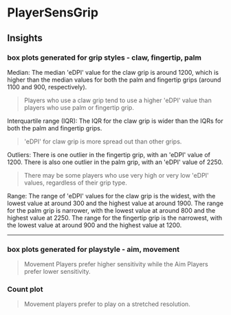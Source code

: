 # PlayerSensGrip

## Insights

### box plots generated for grip styles - claw, fingertip, palm

Median: The median 'eDPI' value for the claw grip is around 1200, which is higher than the median values for both the palm and fingertip grips (around 1100 and 900, respectively). 
> Players who use a claw grip tend to use a higher 'eDPI' value than players who use palm or fingertip grip.

Interquartile range (IQR): The IQR for the claw grip is wider than the IQRs for both the palm and fingertip grips. 
> 'eDPI' for claw grip is more spread out than other grips.

Outliers: There is one outlier in the fingertip grip, with an 'eDPI' value of 1200. There is also one outlier in the palm grip, with an 'eDPI' value of 2250.
> There may be some players who use very high or very low 'eDPI' values, regardless of their grip type.

Range: The range of 'eDPI' values for the claw grip is the widest, with the lowest value at around 300 and the highest value at around 1900. The range for the palm grip is narrower, with the lowest value at around 800 and the highest value at 2250. The range for the fingertip grip is the narrowest, with the lowest value at around 900 and the highest value at 1200.
___________________________________________________________________

### box plots generated for playstyle - aim, movement

> Movement Players prefer higher sensitivity while the Aim Players prefer lower sensitivity.

### Count plot

> Movement players prefer to play on a stretched resolution.


